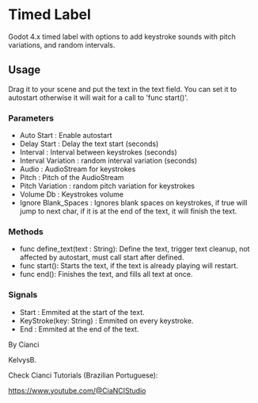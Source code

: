 # Timed Label

Godot 4.x timed label with options to add keystroke sounds with pitch variations, and random intervals.

## Usage

Drag it to your scene and put the text in the text field.
You can set it to autostart otherwise it will wait for a call to 'func start()'.

### Parameters

* Auto Start : Enable autostart
* Delay Start : Delay the text start (seconds)
* Interval : Interval between keystrokes (seconds)
* Interval Variation : random interval variation (seconds)
* Audio : AudioStream for keystrokes
* Pitch : Pitch of the AudioStream
* Pitch Variation : random pitch variation for keystrokes
* Volume Db : Keystrokes volume
* Ignore Blank_Spaces : Ignores blank spaces on keystrokes, if true will jump to next char, if it is at the end of the text, it will finish the text.

### Methods

* func define_text(text : String): Define the text, trigger text cleanup, not affected by autostart, must call start after defined.
* func start(): Starts the text, if the text is already playing will restart.
* func end(): Finishes the text, and fills all text at once.

### Signals

* Start : Emmited at the start of the text.
* KeyStroke(key: String) : Emmited on every keystroke.
* End : Emmited at the end of the text.

By Cianci 

KelvysB.

Check Cianci Tutorials (Brazilian Portuguese):

https://www.youtube.com/@CiaNCIStudio
